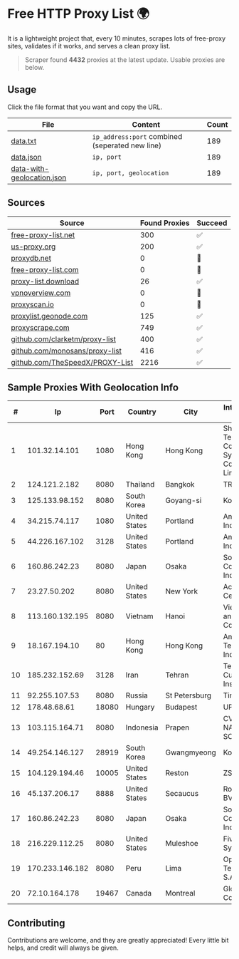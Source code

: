 
# Free HTTP Proxy List 🌍

It is a lightweight project that, every 10 minutes, scrapes lots of free-proxy sites, validates if it works, and serves a clean proxy list.


> Scraper found **4432** proxies at the latest update. Usable proxies are below.

## Usage

Click the file format that you want and copy the URL.


|File|Content|Count|
|----|-------|-----|
|[data.txt](https://raw.githubusercontent.com/themiralay/Proxy-List-World/master/data.txt)|`ip_address:port` combined (seperated new line)|189|
|[data.json](https://raw.githubusercontent.com/themiralay/Proxy-List-World/master/data.json)|`ip, port`|189|
|[data-with-geolocation.json](https://raw.githubusercontent.com/themiralay/Proxy-List-World/master/data-with-geolocation.json)|`ip, port, geolocation`|189|

## Sources

|Source|Found Proxies|Succeed|
|------|-------------|-------|
|[free-proxy-list.net](https://free-proxy-list.net)|300|✅|
|[us-proxy.org](https://www.us-proxy.org)|200|✅|
|[proxydb.net](http://proxydb.net)|0|🚫|
|[free-proxy-list.com](https://free-proxy-list.com/?page=&port=&type%5B%5D=http&type%5B%5D=https&up_time=0&search=Search)|0|🚫|
|[proxy-list.download](https://www.proxy-list.download/HTTP)|26|✅|
|[vpnoverview.com](https://vpnoverview.com/privacy/anonymous-browsing/free-proxy-servers)|0|🚫|
|[proxyscan.io](https://www.proxyscan.io)|0|🚫|
|[proxylist.geonode.com](https://proxylist.geonode.com/api/proxy-list?limit=300&page=1&sort_by=lastChecked&sort_type=desc&protocols=http,https)|125|✅|
|[proxyscrape.com](https://api.proxyscrape.com/v2/?request=displayproxies&protocol=http&timeout=10000&country=all&ssl=all&anonymity=all)|749|✅|
|[github.com/clarketm/proxy-list](https://raw.githubusercontent.com/clarketm/proxy-list/master/proxy-list-raw.txt)|400|✅|
|[github.com/monosans/proxy-list](https://raw.githubusercontent.com/monosans/proxy-list/main/proxies/http.txt)|416|✅|
|[github.com/TheSpeedX/PROXY-List](https://raw.githubusercontent.com/TheSpeedX/PROXY-List/master/http.txt)|2216|✅|


## Sample Proxies With Geolocation Info

|#|Ip|Port|Country|City|Internet Service Provider|
|-|--|----|-------|----|-------------------------|
|1|101.32.14.101|1080|Hong Kong|Hong Kong|Shenzhen Tencent Computer Systems Company Limited|
|2|124.121.2.182|8080|Thailand|Bangkok|TRUEBB|
|3|125.133.98.152|8080|South Korea|Goyang-si|Korea Telecom|
|4|34.215.74.117|1080|United States|Portland|Amazon.com, Inc.|
|5|44.226.167.102|3128|United States|Portland|Amazon.com, Inc.|
|6|160.86.242.23|8080|Japan|Osaka|Sony Network Communications Inc|
|7|23.27.50.202|8080|United States|New York|Ace Data Centers II|
|8|113.160.132.195|8080|Vietnam|Hanoi|VietNam Post and Telecom Corporation|
|9|18.167.194.10|80|Hong Kong|Hong Kong|Amazon Technologies Inc.|
|10|185.232.152.69|3128|Iran|Tehran|Tebyan-e-Noor Cultural-Artistic Institute|
|11|92.255.107.53|8080|Russia|St Petersburg|TimeWeb Ltd.|
|12|178.48.68.61|18080|Hungary|Budapest|UPC|
|13|103.115.164.71|8080|Indonesia|Prapen|CV. NATANETWORK SOLUTION|
|14|49.254.146.127|28919|South Korea|Gwangmyeong|Korea Telecom|
|15|104.129.194.46|10005|United States|Reston|ZSCALER, INC.|
|16|45.137.206.17|8888|United States|Secaucus|RoyaleHosting BV|
|17|160.86.242.23|8080|Japan|Osaka|Sony Network Communications Inc|
|18|216.229.112.25|8080|United States|Muleshoe|Five Area Systems, LLC|
|19|170.233.146.182|8080|Peru|Lima|Optical Technologies S.A.C.|
|20|72.10.164.178|19467|Canada|Montreal|GloboTech Communications|



## Contributing

Contributions are welcome, and they are greatly appreciated! Every
little bit helps, and credit will always be given.

